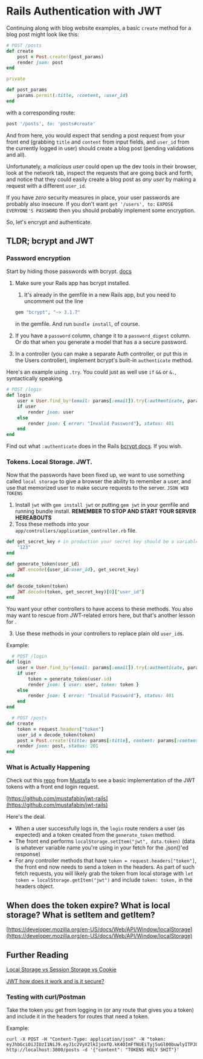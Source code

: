 
# Rails Authentication with JWT

Continuing along with blog website examples, a basic `create` method for a blog post might look like this:

```ruby
# POST /posts
def create
    post = Post.create!(post_params)
    render json: post
end

private

def post_params
    params.permit(:title, :content, :user_id)
end
```

with a corresponding route:

```ruby
post '/posts', to: 'posts#create'
```

And from here, you would expect that sending a post request from your front end (grabbing `title` and `content` from input fields, and `user_id` from the currently logged in user) should create a blog post (pending validations and all).

Unfortunately, a *malicious user* could open up the dev tools in their browser, look at the network tab, inspect the requests that are going back and forth, and notice that they could easily create a blog post as *any user* by making a request with a different `user_id`.

If you have *zero* security measures in place, your user passwords are probably also insecure. If you don't want `get '/users', to:` `EXPOSE EVERYONE'S PASSWORD` then you should probably implement some encryption.

So, let's encrypt and authenticate.

## TLDR; bcrypt and JWT

### Password encryption

Start by hiding those passwords with bcrypt. [docs](https://www.rubydoc.info/gems/bcrypt-ruby/)

1. Make sure your Rails app has bcrypt installed.
   1. It's already in the gemfile in a new Rails app, but you need to uncomment out the line 
   ```ruby
   gem "bcrypt", "~> 3.1.7"
   ```
    in the gemfile. And run `bundle install`, of course.

2. If you have a `password` column, change it to a `password_digest` column. Or do that when you generate a model that has a a secure password.

3. In a controller (you can make a separate Auth controller, or put this in the Users controller), implement bcrypt's built-in `authenticate` method.

Here's an example using `.try`. You could just as well use `if` `&&` or `&.`, syntactically speaking. 

```ruby
# POST /login   
def login
    user = User.find_by!(email: params[:email]).try(:authenticate, params[:password])
    if user
        render json: user
    else
        render json: { error: "Invalid Password"}, status: 401
    end
end
  ```

Find out what `:authenticate` does in the Rails [bcrypt docs](https://www.rubydoc.info/gems/bcrypt-ruby/). If you wish.

### Tokens. Local Storage. JWT.

Now that the passwords have been fixed up, we want to use something called `local storage` to give a browser the ability to remember a user, and use that memorized user to make secure requests to the server. `JSON WEB TOKENS`

1. Install `jwt` with `gem install jwt` or putting `gem jwt` in your gemfile and running bundle install. **REMEMBER TO STOP AND START YOUR SERVER HEREABOUTS**
2. Toss these methods into your `app/controllers/application_controller.rb` file.
```ruby
def get_secret_key # in production your secret key should be a variable in a .env file that is not visible on github ( who remembers how to do that)
    "123"
end

def generate_token(user_id)
    JWT.encode({user_id:user_id}, get_secret_key)
end

def decode_token(token)
    JWT.decode(token, get_secret_key)[0]["user_id"]
end  
```

You want your other controllers to have access to these methods. You also may want to rescue from JWT-related errors here, but that's another lesson for <after I learn how to do that>. 

3. Use these methods in your controllers to replace plain old `user_id`s.

Example:

```ruby
  # POST /login
def login
    user = User.find_by!(email: params[:email]).try(:authenticate, params[:password])
    if user
        token = generate_token(user.id)
        render json: { user: user, token: token }
    else
        render json: { error: "Invalid Password"}, status: 401
    end
end
```

```ruby
  # POST /posts
def create
    token = request.headers["token"]
    user_id = decode_token(token)
    post = Post.create!(title: params[:title], content: params[:content], user_id: user_id) # note that the user_id here comes from the decoded token, rather than the params
    render json: post, status: 201
end
```

### What is Actually Happening

Check out this [repo](https://github.com/mustafabin/jwt-rails) from [Mustafa](https://www.linkedin.com/in/mustafa-binalhag-5080bb157/) to see a basic implementation of the JWT tokens with a front end login request.

[https://github.com/mustafabin/jwt-rails](https://github.com/mustafabin/jwt-rails)

Here's the deal. 

- When a user successfully logs in, the `login` route renders a user (as expected) and a token created from the `generate_token` method.
- The front end performs `localStorage.setItem("jwt", data.token)` (data is whatever variable name you're using in your fetch for the .json()'ed response)
- For any controller methods that have `token = request.headers["token"]`, the front end now needs to send a token in the headers. As part of such fetch requests, you will likely grab the token from local storage with `let token = localStorage.getItem("jwt")` and include `token: token,` in the headers object.

## When does the token expire? What is local storage? What is setItem and getItem?

[https://developer.mozilla.org/en-US/docs/Web/API/Window/localStorage](https://developer.mozilla.org/en-US/docs/Web/API/Window/localStorage)


## Further Reading

[Local Storage vs Session Storage vs Cookie](https://www.xenonstack.com/insights/local-vs-session-storage-vs-cookie)

[JWT how does it work and is it secure?](https://dev.to/darken/jwt-how-does-it-work-and-is-it-secure-37n)


### Testing with curl/Postman

Take the token you get from logging in (or any route that gives you a token) and include it in the headers for routes that need a token.

Example:

```
curl -X POST -H "Content-Type: application/json" -H "token: eyJhbGciOiJIUzI1NiJ9.eyJ1c2VyX2lkIjoxfQ.kK4OImFfNUEiTyj5uGl00buwlyITPJQHKBzpeRH6lOM" http://localhost:3000/posts -d '{"content": "TOKENS HOLY SHIT"}'
```






